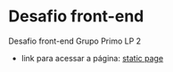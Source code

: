 # Desafio front-end
Desafio front-end Grupo Primo LP 2

- link para acessar a página:
[static page](https://desafio-grupo-primo-lp-2.vercel.app/)